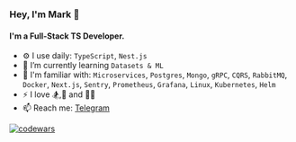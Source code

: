 ### Hey, I'm Mark 🪽

#### I'm a Full-Stack TS Developer.

- ⚙️ I use daily: `TypeScript`, `Nest.js`
- 🌱 I’m currently learning `Datasets & ML`
- 🔎 I'm familiar with: `Microservices`, `Postgres`, `Mongo`, `gRPC`, `CQRS`, `RabbitMQ`, `Docker`, `Next.js`, `Sentry`, `Prometheus`, `Grafana`, `Linux`, `Kubernetes`, `Helm`
- ⚡ I love 🏂,🏐 and 🏊‍♂️
- 📫 Reach me: [Telegram](https://t.me/rephones)

[![codewars](https://www.codewars.com/users/m7mark/badges/small)](https://www.codewars.com/users/m7mark)





